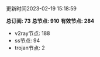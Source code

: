 更新时间2023-02-19 15:18:59

**总订阅: 73**
**总节点: 910**
**有效节点: 284**
- v2ray节点: 188
- ss节点: 94
- trojan节点: 2
